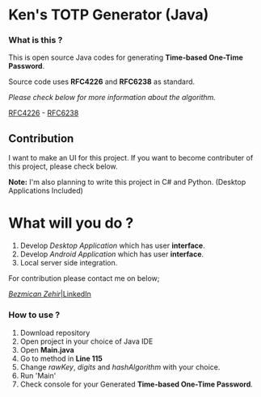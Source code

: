 # Ken's TOTP Generator (Java)

### What is this ?

This is open source Java codes for generating **Time-based One-Time Password**.

Source code uses **RFC4226** and **RFC6238** as standard.

*Please check below for more information about the algorithm.*

[RFC4226](https://tools.ietf.org/html/rfc4226) - 
[RFC6238](https://tools.ietf.org/html/rfc6238)

## Contribution

I want to make an UI for this project. If you want to become contributer of this project, please check below.

**Note:** I'm also planning to write this project in C# and Python. (Desktop Applications Included)

# What will you do ?
1. Develop *Desktop Application* which has user **interface**.
2. Develop *Android Application* which has user **interface**.
3. Local server side integration.

For contribution please contact me on below;

[*Bezmican Zehir*|LinkedIn](https://www.linkedin.com/in/bezmicanzehir/)


### How to use ?

1. Download repository
2. Open project in your choice of Java IDE
3. Open **Main.java**
4. Go to method in **Line 115**
5. Change *rawKey*, *digits* and *hashAlgorithm* with your choice.
6. Run 'Main'
7. Check console for your Generated **Time-based One-Time Password**.
